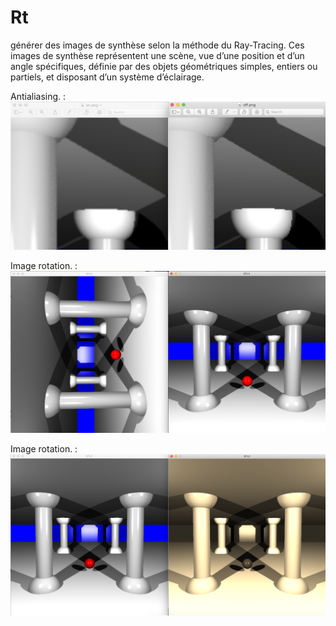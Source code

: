 # Rt
générer des images de synthèse selon la méthode du Ray-Tracing. Ces images de synthèse représentent une scène, vue d’une position et d’un angle spécifiques, définie par des objets géométriques simples, entiers ou partiels, et disposant d’un système d’éclairage.

Antialiasing.   : ![Alt Text](https://github.com/aeddaqqa/Rt/blob/charaf_bonus/anti.png?raw=true)


Image rotation. : ![Alt Text](https://github.com/aeddaqqa/Rt/blob/charaf_bonus/rot.png?raw=true)


Image rotation. : ![Alt Text](https://github.com/aeddaqqa/Rt/blob/charaf_bonus/sepia.png?raw=true)
